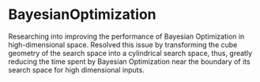 # BayesianOptimization

Researching into improving the performance of Bayesian Optimization in high-dimensional space. Resolved this issue by transforming the cube geometry of the search space into a cylindrical search space, thus, greatly reducing the time spent by Bayesian Optimization near the boundary of its search space for high dimensional inputs.
